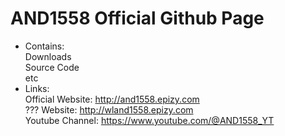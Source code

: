 # AND1558 Official Github Page
- Contains:\
Downloads\
Source Code\
etc
- Links:\
Official Website: http://and1558.epizy.com \
??? Website: http://wland1558.epizy.com \
Youtube Channel: https://www.youtube.com/@AND1558_YT
